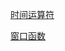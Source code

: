[时间运算符](https://prestodb.jd.com/docs/current/functions/datetime.html)
     
[窗口函数](https://prestodb.jd.com/docs/current/functions/window.html)
